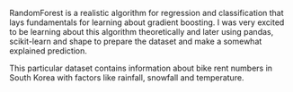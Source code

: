 RandomForest is a realistic algorithm for regression and classification that lays fundamentals for learning about gradient boosting. I was very excited to be learning about this algorithm theoretically and later using pandas, scikit-learn and shape to prepare the dataset and make a somewhat explained prediction. 

This particular dataset contains information about bike rent numbers in South Korea with factors like rainfall, snowfall and temperature.
